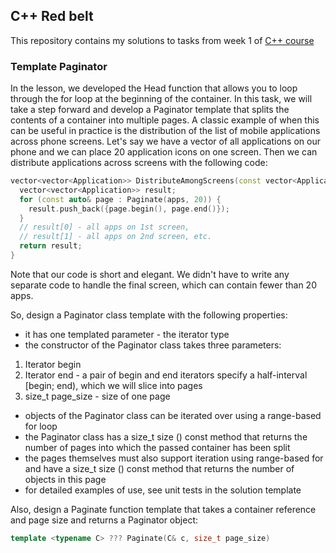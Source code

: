 ## C++ Red belt
This repository contains my solutions to tasks from week 1 of [C++ course](https://www.coursera.org/learn/c-plus-plus-yellow/home/welcome)

### Template Paginator
In the lesson, we developed the Head function that allows you to loop through the for loop at the beginning of the container. In this task, we will take a step forward and develop a Paginator template that splits the contents of a container into multiple pages. A classic example of when this can be useful in practice is the distribution of the list of mobile applications across phone screens. Let's say we have a vector of all applications on our phone and we can place 20 application icons on one screen. Then we can distribute applications across screens with the following code:
```cpp
vector<vector<Application>> DistributeAmongScreens(const vector<Application>& apps) {
  vector<vector<Application>> result;
  for (const auto& page : Paginate(apps, 20)) {
    result.push_back({page.begin(), page.end()});
  }
  // result[0] - all apps on 1st screen,
  // result[1] - all apps on 2nd screen, etc.
  return result;
}
```
Note that our code is short and elegant. We didn't have to write any separate code to handle the final screen, which can contain fewer than 20 apps.

So, design a Paginator class template with the following properties:

- it has one templated parameter - the iterator type
- the constructor of the Paginator <Iterator> class takes three parameters:

1. Iterator begin
2. Iterator end - a pair of begin and end iterators specify a half-interval [begin; end), which we will slice into pages
3. size_t page_size - size of one page

- objects of the Paginator <Iterator> class can be iterated over using a range-based for loop
- the Paginator <Iterator> class has a size_t size () const method that returns the number of pages into which the passed container has been split
- the pages themselves must also support iteration using range-based for and have a size_t size () const method that returns the number of objects in this page
- for detailed examples of use, see unit tests in the solution template

Also, design a Paginate function template that takes a container reference and page size and returns a Paginator <It> object:
```cpp
template <typename C> ??? Paginate(C& c, size_t page_size)
```
